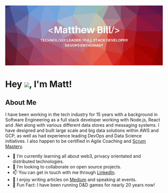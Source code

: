 ![Profile Header](banner.jpeg)

# Hey  <img src="https://media.giphy.com/media/hvRJCLFzcasrR4ia7z/giphy.gif" height="25px">, I'm Matt!


## About Me

I have been working in the tech industry for 15 years with a background in Software Engineering as a full stack developer working with Node.js, React and .Net along with various different data stores and messaging systems. I have designed and built large scale and big data solutions within AWS and GCP, as well as had experience leading DevOps and Data Science initiatives. I also happen to be certified in Agile Coaching and [Scrum Mastery](https://www.scrumalliance.org/community/profile/mbill2).

- 🌱 I’m currently learning all about web3, privacy orientated and distributed technologies.
- 💞️ I’m looking to collaborate on open source projects.
- 📫 You can get in touch with me through [LinkedIn](https://www.linkedin.com/in/matthewbill/).
- 📖 I enjoy writing articles on [Medium](https://medium.com/@matthewdbill) and speaking at events.
- 🎲 Fun Fact: I have been running D&D games for nearly 20 years now!
